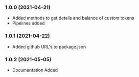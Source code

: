 ### 1.0.0 (2021-04-21)

* Added methods to get details and balance of custom tokens
* Pipelines added

### 1.0.1 (2021-04-22)

* Added github URL's to package.json


### 1.0.2 (2021-05-05)

* Documentation Added